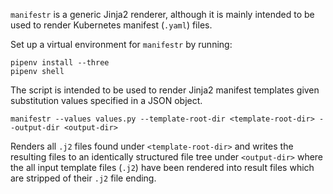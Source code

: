 `manifestr` is a generic Jinja2 renderer, although it is mainly intended to be
used to render Kubernetes manifest (`.yaml`) files.

Set up a virtual environment for `manifestr` by running:

    pipenv install --three
    pipenv shell

The script is intended to be used to render Jinja2 manifest templates
given substitution values specified in a JSON object.

    manifestr --values values.py --template-root-dir <template-root-dir> --output-dir <output-dir>
    
Renders all `.j2` files found under `<template-root-dir>` and writes the
resulting files to an identically structured file tree under `<output-dir>`
where the all input template files (`.j2`) have been rendered into result files
which are stripped of their `.j2` file ending.


